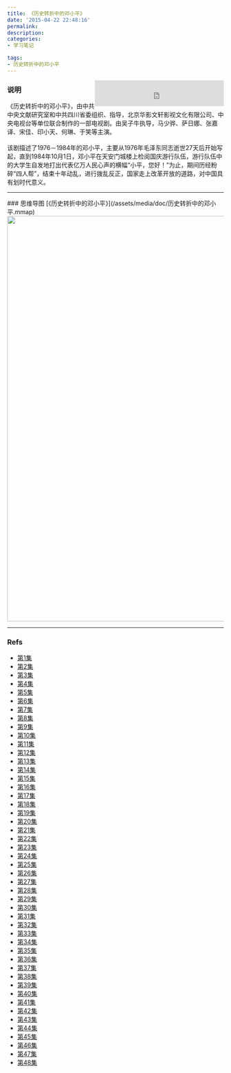 ```yaml
---
title: 《历史转折中的邓小平》
date: '2015-04-22 22:48:16'
permalink: 
description: 
categories: 
- 学习笔记

tags: 
- 历史转折中的邓小平
---
```


<embed src="http://link.hhtjim.com/163/93661.mp3" align=right autostart=true width="300" height="60">

### 说明
《历史转折中的邓小平》，由中共中央文献研究室和中共四川省委组织、指导，北京华影文轩影视文化有限公司、中央电视台等单位联合制作的一部电视剧。由吴子牛执导，马少骅、萨日娜、张嘉译、宋佳、印小天、何琳、于笑等主演。
<br/>
<br/>
该剧描述了1976－1984年的邓小平，主要从1976年毛泽东同志逝世27天后开始写起，直到1984年10月1日，邓小平在天安门城楼上检阅国庆游行队伍，游行队伍中的大学生自发地打出代表亿万人民心声的横幅“小平，您好！”为止，期间历经粉碎“四人帮”，结束十年动乱，进行拨乱反正，国家走上改革开放的道路，对中国具有划时代意义。
<br/>


<hr/>
### 思维导图 [《历史转折中的邓小平》](/assets/media/doc/历史转折中的邓小平.mmap)
<a href="/assets/media/img/历史转折中的邓小平.png" target="_blank">
    <img src="/assets/media/img/历史转折中的邓小平.png" width="942px"/>
</a>



<hr/>

### Refs
* [第1集](http://tv.cntv.cn/video/VSET100200622943/a67ca68ee4f249d796bacf4c94d7736c?fm=ala)
* [第2集](http://tv.cntv.cn/video/VSET100200622943/bb83c85d5b0a4298bdf0c34edb7791a4)
* [第3集](http://tv.cntv.cn/video/VSET10/4c1e4261208e44f890dd864a183204e6)
* [第4集](http://tv.cntv.cn/video/VSET100200622943/7a9539e630e14453923eba3a2fe5b0df)
* [第5集](http://tv.cntv.cn/video/VSET100200622943/99ee33d953634d0bbff77d752e19facf)
* [第6集](http://tv.cntv.cn/video/VSET100200622943/1b29287096e94748842659cbd2331b7e)
* [第7集](http://tv.cntv.cn/video/VSET100200622943/a32d1a42717a49a48e93d54eb867508c)
* [第8集](http://tv.cntv.cn/video/VSET100200622943/539feb0d7506406695d7aebab9e6374c)
* [第9集](http://tv.cntv.cn/video/VSET10/fe30688c94c64d92bbff5dc98a944403)
* [第10集](http://tv.cntv.cn/video/VSET10/808ace96fd934cd5b2f5479a2e4e4dee)
* [第11集](http://tv.cntv.cn/video/VSET10/e1255db8ccd247739298b14b439efaf3)
* [第12集](http://tv.cntv.cn/video/VSET10/3a135bbb99ba46278fde9cb16ab5c32f)
* [第13集](http://tv.cntv.cn/video/VSET10/26a62d91c95e4d9e945df8b5b8d6572d)
* [第14集](http://tv.cntv.cn/video/VSET10/962258a1384843bba233014726a5e481)
* [第15集](http://tv.cntv.cn/video/VSET10/9e78eedc384c4f289fa22a2def56395b)
* [第16集](http://tv.cntv.cn/video/VSET10/105119f618e2410dacb8c0ad23ecdafd)
* [第17集](http://tv.cntv.cn/video/VSET10/97ff546dc005449f937dc137dcacd178)
* [第18集](http://tv.cntv.cn/video/VSET10/30147245416d48e9a9c149401e51e484)
* [第19集](http://tv.cntv.cn/video/VSET10/8cd32d4df1a64596a1ad28cef4f32650)
* [第20集](http://tv.cntv.cn/video/VSET10/12cda1b0ff1d41a29da2d3cd627eb1da)
* [第21集](http://tv.cntv.cn/video/VSET10/73301691430f4265a1870523025f0fca)
* [第22集](http://tv.cntv.cn/video/VSET10/bd349ace6880482392bcf134ff9052ba)
* [第23集](http://tv.cntv.cn/video/VSET10/d887d0e426ab4f668497b0fbbbd20bbb)
* [第24集](http://tv.cntv.cn/video/VSET10/354c9de5d546453381972639dec99c6a)
* [第25集](http://tv.cntv.cn/video/VSET10/07c8dece4fe245d4af12540e30902e0d)
* [第26集](http://tv.cntv.cn/video/VSET10/5dcdf21d57e54e489be2ec702acc23ce)
* [第27集](http://tv.cntv.cn/video/VSET10/49dcbd7007a74bf5bef2a40ce90c848a)
* [第28集](http://tv.cntv.cn/video/VSET10/6af63659e6d04f8ba5543430df1888a4)
* [第29集](http://tv.cntv.cn/video/VSET10/3be9901859744b9b9741ee5adf38e451)
* [第30集](http://tv.cntv.cn/video/VSET10/5a19bb54e1084691ac896ed07f73241f)
* [第31集](http://tv.cntv.cn/video/VSET10/61c59c5ec86e4fdf8b6b7ab72a3a6313)
* [第32集](http://tv.cntv.cn/video/VSET10/ab00012116e3486490bf7f16a578506d)
* [第33集](http://tv.cntv.cn/video/VSET10/ce854dde70f44ce4bbf0d477636d3dc1)
* [第34集](http://tv.cntv.cn/video/VSET10/721f7161d4814e58a71cd5bf0702cc0f)
* [第35集](http://tv.cntv.cn/video/VSET10/75dad227a6294b61946fed4b6e73b7bd)
* [第36集](http://tv.cntv.cn/video/VSET10/71db98e585c646a09af203408641d5c1)
* [第37集](http://tv.cntv.cn/video/VSET10/dd64182e1948420b98ef6212adc84793)
* [第38集](http://tv.cntv.cn/video/VSET10/a6378425ee6649e2b3ddc2ae1731dcda)
* [第39集](http://tv.cntv.cn/video/VSET10/05b1d8fafb024347ad3edade2a4310f2)
* [第40集](http://tv.cntv.cn/video/VSET10/85068c6623e846c789d7c3f2302502bb)
* [第41集](http://tv.cntv.cn/video/VSET10/eb4738947e3c4b94ac37696e009d5bb7)
* [第42集](http://tv.cntv.cn/video/VSET10/b9c26cc9fef34a5ba5cc8715c5156b7e)
* [第43集](http://tv.cntv.cn/video/VSET10/34618c3f233f4bc89b65fa55dc174dbe)
* [第44集](http://tv.cntv.cn/video/VSET10/6d8923ed502f451b99e09740700c5c9d)
* [第45集](http://tv.cntv.cn/video/VSET10/cc9b66a576024424bbc736d72b0ad57e)
* [第46集](http://tv.cntv.cn/video/VSET10/d827dc1618e54d6f80ad7d6874ea5b2d)
* [第47集](http://tv.cntv.cn/video/VSET10/cdcd79a760b84d6bba3b9c1a3ca62279)
* [第48集](http://tv.cntv.cn/video/VSET10/1ba91d15c016411daa036a2571124b60)

